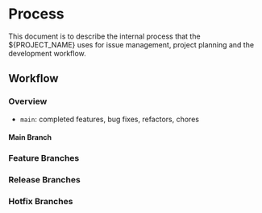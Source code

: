 # Process

This document is to describe the internal process that the ${PROJECT_NAME} uses for issue management, project planning and the development workflow.


## Workflow

### Overview


- `main`: completed features, bug fixes, refactors, chores


#### Main Branch


### Feature Branches


### Release Branches


### Hotfix Branches
